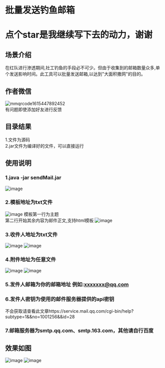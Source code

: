# 批量发送钓鱼邮箱
# 点个star是我继续写下去的动力，谢谢
## 场景介绍
在红队进行渗透期间,社工钓鱼的手段必不可少。但由于收集到的邮箱数量众多,单个发送影响时间。此工具可以批量发送邮箱,以达到"大面积撒网"的目的。
## 作者微信
![mmqrcode1615447892452](https://user-images.githubusercontent.com/52184829/110867567-ef6c7300-8301-11eb-8fb9-a55274c820c9.png) </br>
有问题即使添加好友进行反馈
## 目录结果
1.文件为源码  </br>
2.jar文件为编译好的文件，可以直接运行
## 使用说明
### 1.java -jar sendMail.jar
![image](https://user-images.githubusercontent.com/52184829/113479806-af914980-94c3-11eb-99e2-b86499b081e0.png)
### 2.模板地址为txt文件
![image](https://user-images.githubusercontent.com/52184829/113479844-dcddf780-94c3-11eb-9705-97fdeb1c60d2.png)
模板第一行为主题 </br>
第二行开始其余内容为邮件正文,支持html模板
![image](https://user-images.githubusercontent.com/52184829/113479854-e8312300-94c3-11eb-8924-26e01f12ab32.png)
### 3.收件人地址为txt文件
![image](https://user-images.githubusercontent.com/52184829/113479941-54138b80-94c4-11eb-8838-643280063417.png)
![image](https://user-images.githubusercontent.com/52184829/113479960-71485a00-94c4-11eb-9439-5406cd070eab.png)
### 4.附件地址为任意文件
![image](https://user-images.githubusercontent.com/52184829/113479989-9b018100-94c4-11eb-983a-d62680bbb904.png)
![image](https://user-images.githubusercontent.com/52184829/113480011-bec4c700-94c4-11eb-8176-d56560eff7c9.png)
### 5.发件人邮箱为你的邮箱地址 例如:xxxxxxx@qq.com
### 6.发件人密钥为使用的邮件服务器提供的api密钥
不会获取请查看此文章https://service.mail.qq.com/cgi-bin/help?subtype=1&&no=1001256&&id=28
### 7.邮箱服务器为smtp.qq.com、smtp.163.com，其他请自行百度
## 效果如图
![image](https://user-images.githubusercontent.com/52184829/113480128-64783600-94c5-11eb-83b4-676a340bfa42.png)
![image](https://user-images.githubusercontent.com/52184829/113480221-dc466080-94c5-11eb-9c1e-04170f075fbc.png)




